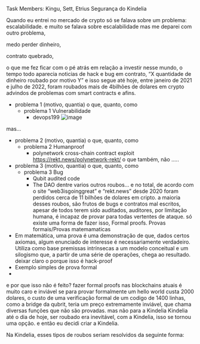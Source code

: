 Task Members: Kingu, Sett, Etrius
Segurança do Kindelia

Quando eu entrei no mercado de crypto só se falava sobre um problema:
escalabilidade.
e muito se falava sobre escalabilidade
mas me deparei com outro problema,

  medo perder dinheiro,
  
  contrato quebrado, 
  
o que me fez ficar com o pé atrás em relação a investir nesse mundo,
o tempo todo aparecia noticias de hack e bug em contrato,
“X quantidade de dinheiro roubado por motivo Y” e isso segue até hoje, 
entre janeiro de 2021 e julho de 2022, foram roubados mais de 4bilhões de dolares em crypto advindos de problemas com smart contracts e afins. 
  * problema 1 (motivo, quantia)
o que, quanto, como
    * problema 1 Vulnerabilidade
      * devops199
![image](https://user-images.githubusercontent.com/53550620/187800494-1fc3bb47-8971-4d6b-8f2d-674e76a690c1.png)

mas...
  * problema 2 (motivo, quantia)
o que, quanto, como
    * problema 2 Humanproof
      * polynetwork cross-chain contract exploit
https://rekt.news/polynetwork-rekt/
o que também, não .....
  * problema 3 (motivo, quantia)
o que, quanto, como
    * problema 3 Bug
      * Qubit audited code
      * The DAO
dentre varios outros roubos...
e no total, de acordo com o site “web3isgoinggreat” e “rekt.news” desde 2020 foram perdidos cerca de 11 bilhões de dolares em cripto.
a maioria desses roubos, são frutos de bugs e contratos mal escritos, apesar de todos terem sido auditados, auditores, por limitação humana, é incapaz de provar para todas vertentes de ataque.
só existe uma forma de fazer isso, Formal proofs.
Provas formais/Provas matemamaticas
* Em matemática, uma prova é uma demonstração de que, dados certos axiomas, algum enunciado de interesse é necessariamente verdadeiro. Utiliza como base premissas intrínsecas a um modelo conceitual e um silogismo que, a partir de uma série de operações, chega ao resultado. deixar claro o porque isso é hack-proof 
* Exemplo simples de prova formal
* 
e por que isso não é feito?
 fazer formal proofs nas blockchains atuais é muito caro e inviável
se para provar formalmente um hello world custa 2000 dolares, o custo de uma verificação formal de um codigo de 1400 linhas, como a bridge da qubrit, teria um preço extremamente inviável, que chama diversas funções que não são provadas. 
mas não para a Kindelia
Kindelia
até o dia de hoje, ser roubado era inevitável, com a Kindelia, isso se tornou uma opção.
e então eu decidi criar a Kindelia.


Na Kindelia, esses tipos de roubos seriam resolvidos da seguinte forma:
